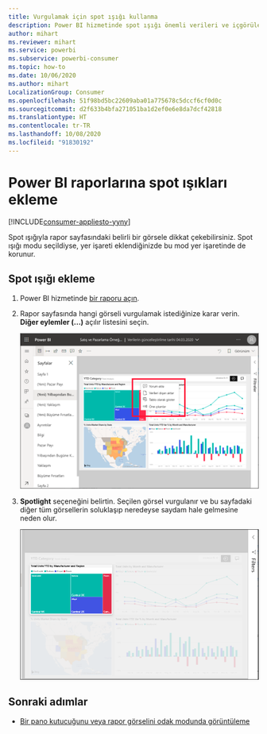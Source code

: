 ```yaml
---
title: Vurgulamak için spot ışığı kullanma
description: Power BI hizmetinde spot ışığı önemli verileri ve içgörüleri vurgular.
author: mihart
ms.reviewer: mihart
ms.service: powerbi
ms.subservice: powerbi-consumer
ms.topic: how-to
ms.date: 10/06/2020
ms.author: mihart
LocalizationGroup: Consumer
ms.openlocfilehash: 51f98bd5bc22609aba01a775678c5dccf6cf0d0c
ms.sourcegitcommit: d2f633b4bfa271051ba1d2ef0e6e8da7dcf42818
ms.translationtype: HT
ms.contentlocale: tr-TR
ms.lasthandoff: 10/08/2020
ms.locfileid: "91830192"
---
```

# <a name="add-spotlights-to-power-bi-reports"></a>Power BI raporlarına spot ışıkları ekleme

[!INCLUDE[consumer-appliesto-yyny](../includes/consumer-appliesto-yyny.md)]

Spot ışığıyla rapor sayfasındaki belirli bir görsele dikkat çekebilirsiniz.  Spot ışığı modu seçildiyse, yer işareti eklendiğinizde bu mod yer işaretinde de korunur.

## <a name="add-a-spotlight"></a>Spot ışığı ekleme

1. Power BI hizmetinde [bir raporu açın](end-user-report-open.md).

2. Rapor sayfasında hangi görseli vurgulamak istediğinize karar verin. **Diğer eylemler (...)** açılır listesini seçin.  

    ![Spotlight'ı odak moduyla karşılaştırma](media/end-user-spotlight/power-bi-spotlight.png)

3. **Spotlight** seçeneğini belirtin. Seçilen görsel vurgulanır ve bu sayfadaki diğer tüm görsellerin soluklaşıp neredeyse saydam hale gelmesine neden olur. 

    ![Spotlight modu](media/end-user-spotlight/power-bi-spotlighted-treemap.png)



## <a name="next-steps"></a>Sonraki adımlar

* [Bir pano kutucuğunu veya rapor görselini odak modunda görüntüleme](end-user-focus.md)

